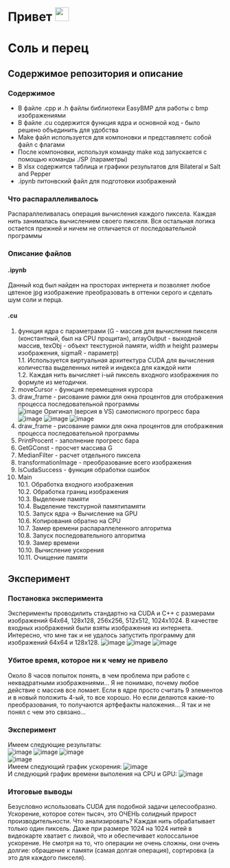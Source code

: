 # Привет <img src="https://github.com/blackcater/blackcater/raw/main/images/Hi.gif" height="32"/> </br>
# Соль и перец
## Содержимое репозитория и описание 
### Содержимое 
* В файле .cpp и .h файлы библиотеки EasyBMP для работы с bmp изображениями</br>
* В файле .cu содержится функция ядра и основной код - было решено объединить для удобства</h5>
* Make файл используется для компоновки и представляетс собой файл с флагами</br>
* После компоновки, используя команду make код запускается с помощью команды ./SP (параметры)</br>
* В xlsx содержится таблица и графики результатов для Bilateral и Salt and Pepper</br>
* .ipynb питонвский файл для подготовки изображений </br>
### Что распараллеливалось
Распараллеливалась операция вычисления каждого пиксела. Каждая нить занималась вычислением своего пикселя. Вся остальная логика остается прежней и ничем не отличается от последовательной программы</br>
### Описание файлов
#### .ipynb 
Данный код был найден на просторах интернета и позволяет любое цвтеное jpg изображение преобразовать в оттенки серого и сделать шум соли и перца. </br>
#### .cu 
1. функция ядра с параметрами (G - массив для вычисления пикселя (константный, был на CPU прощитан), arrayOutput - выходной массив, texObj - объект текстурной памяти, width и height размеры изображения, sigmaR - параметр)</br>
1.1. Используется виртуальная архитектура CUDA для вычисления количества выделенных нитей и индекса для каждой нити</br>
1.2. Каждая нить вычисляет i-ый пиксель входного изображения по формуле из методички. </br>
2. moveCursor - функция перемещения курсора</br>
3. draw_frame - рисование рамки для окна процентов для отображения процесса последовательной программы</br>
![image](https://user-images.githubusercontent.com/62326372/199138378-038c100c-9b62-4e1b-a3ed-4240936b896e.png)
Оригинал (версия в VS) самописного прогресс бара
![image](https://user-images.githubusercontent.com/62326372/199140859-cc1e244f-14bf-42a0-9b20-8d72bcf35f39.png)
![image](https://user-images.githubusercontent.com/62326372/199140884-27147fc4-2992-42b1-8f32-d6f1fbc7258d.png)
![image](https://user-images.githubusercontent.com/62326372/199140968-a971887d-eb3e-42e3-af49-51361a65bd39.png)
4. draw_frame - рисование рамки для окна процентов для отображения процесса последовательной программы</br>
5. PrintProcent - заполнение прогресс бара</br>
6. GetGConst - просчет массива G</br>
7. MedianFilter - расчет отдельного пиксела</br>
8. transformationImage - преобразование всего изображения</br>
9. IsCudaSuccess - функция обработки ошибок</br>
10. Main</br>
10.1. Обработка входного изображения</br>
10.2. Обработка границ изображения</br>
10.3. Выделение памяти</br>
10.4. Выделение текстурной памятипамяти</br>
10.5. Запуск ядра -> Вычисление на GPU</br>
10.6. Копирования обратно на CPU</br>
10.7. Замер времени распараллеленного алгоритма</br>
10.8. Запуск последовательного алгоритма</br>
10.9. Замер времени</br>
10.10. Вычисление ускорения</br>
10.11. Очищение памяти</br>
## Эксперимент
### Постановка эксперимента</br>
Эксперименты проводилить стандартно на CUDA и С++ с размерами изображений 64x64, 128x128, 256x256, 512x512, 1024x1024. В качестве входных изображений были взяты изображения из интернета. Интересно, что мне так и не удалось запустить программу для изображений 64x64 и 128x128. 
![image](https://user-images.githubusercontent.com/62326372/199143251-a1f1513d-1f00-47be-8b38-ea870e741c10.png)
![image](https://user-images.githubusercontent.com/62326372/199143299-fb9adc60-758f-4210-b3f2-233979f25ad6.png)
![image](https://user-images.githubusercontent.com/62326372/199143347-d5e1f0c9-62ac-4081-b489-57e0f2a5f395.png)
### Убитое время, которое ни к чему не привело
Около 8 часов попыток понять, в чем проблема при работе с неквадратными изображениями... Я не понимаю, почему любое действие с массив все ломает. Если в ядре просто считать 9 элементов и в новый положить 4-ый, то все хорошо. Но если делаются какие-то преобразования, то получаются артфефакты наложения... Я так и не понял с чем это связано...</br>
### Эксперимент 
Имеем следующие результаты: </br>
![image](https://user-images.githubusercontent.com/62326372/199143568-8c2a74e1-b59f-48bc-87d8-89b199615945.png)
![image](https://user-images.githubusercontent.com/62326372/199143598-37fe5dbf-95af-498f-9eba-aaadb86d6fd0.png)
![image](https://user-images.githubusercontent.com/62326372/199143521-af91fb36-feeb-4857-910c-1fed0747021b.png)
</br>
![image](https://user-images.githubusercontent.com/62326372/199143651-2b591adf-62b2-45fc-b04d-56520784a020.png)</br>
Имеем следующий график ускорения: 
![image](https://user-images.githubusercontent.com/62326372/199143823-3f6bf0d4-e7ab-4002-86d1-c84af10e3c68.png) </br>
И следующий график времени выполения на CPU и GPU: 
![image](https://user-images.githubusercontent.com/62326372/199143891-6890a404-6cfe-43a3-9fad-3d55a50015db.png) </br>
### Итоговые выводы
Безусловно использовать CUDA для подобной задачи целесообразно. Ускорение, которое сотен тысяч, это ОЧЕНЬ солидный прирост производительности. Что анализировать? Каждая нить обрабатывает только один пиксель. Даже при размере 1024 на 1024 нитей в видеокарте хватает с лихвой, что и обеспечивает колоссальное ускорение. Не смотря на то, что операции не очень сложны, они очень долгие: обращение к памяти (самая долгая операция), сортировка (а это для каждого пикселя).

